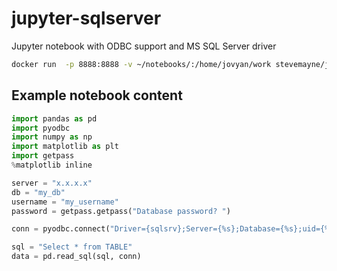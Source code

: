 # jupyter-sqlserver
Jupyter notebook with ODBC support and MS SQL Server driver

```bash
docker run  -p 8888:8888 -v ~/notebooks/:/home/jovyan/work stevemayne/jupyter-sqlserver
```

## Example notebook content

```python
import pandas as pd
import pyodbc
import numpy as np
import matplotlib as plt
import getpass
%matplotlib inline

server = "x.x.x.x"
db = "my_db"
username = "my_username"
password = getpass.getpass("Database password? ")

conn = pyodbc.connect("Driver={sqlsrv};Server={%s};Database={%s};uid={%s};pwd={%s}" % (server, db, username, password))

sql = "Select * from TABLE"
data = pd.read_sql(sql, conn)
```
